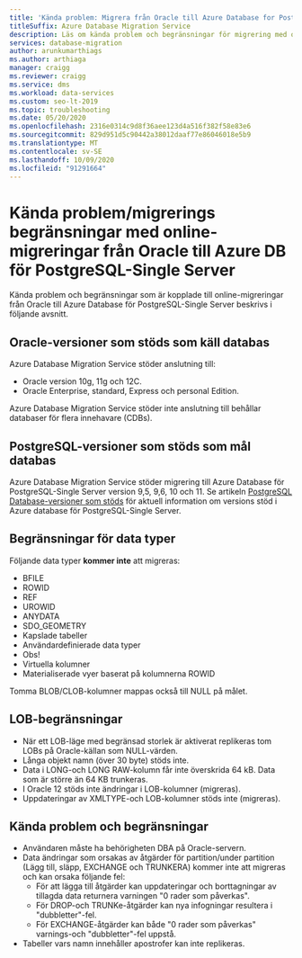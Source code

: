 ```yaml
---
title: 'Kända problem: Migrera från Oracle till Azure Database for PostgreSQL'
titleSuffix: Azure Database Migration Service
description: Läs om kända problem och begränsningar för migrering med online-migrering från Oracle till Azure Database för PostgreSQL-Single server med hjälp av Azure Database Migration Service.
services: database-migration
author: arunkumarthiags
ms.author: arthiaga
manager: craigg
ms.reviewer: craigg
ms.service: dms
ms.workload: data-services
ms.custom: seo-lt-2019
ms.topic: troubleshooting
ms.date: 05/20/2020
ms.openlocfilehash: 2316e0314c9d8f36aee123d4a516f382f58e83e6
ms.sourcegitcommit: 829d951d5c90442a38012daaf77e86046018e5b9
ms.translationtype: MT
ms.contentlocale: sv-SE
ms.lasthandoff: 10/09/2020
ms.locfileid: "91291664"
---
```

# <a name="known-issuesmigration-limitations-with-online-migrations-from-oracle-to-azure-db-for-postgresql-single-server"></a>Kända problem/migrerings begränsningar med online-migreringar från Oracle till Azure DB för PostgreSQL-Single Server

Kända problem och begränsningar som är kopplade till online-migreringar från Oracle till Azure Database för PostgreSQL-Single Server beskrivs i följande avsnitt.

## <a name="oracle-versions-supported-as-a-source-database"></a>Oracle-versioner som stöds som käll databas

Azure Database Migration Service stöder anslutning till:

- Oracle version 10g, 11g och 12C.
- Oracle Enterprise, standard, Express och personal Edition.

Azure Database Migration Service stöder inte anslutning till behållar databaser för flera innehavare (CDBs).

## <a name="postgresql-versions-supported-as-a-target-database"></a>PostgreSQL-versioner som stöds som mål databas

Azure Database Migration Service stöder migrering till Azure Database för PostgreSQL-Single Server version 9,5, 9,6, 10 och 11. Se artikeln [PostgreSQL Database-versioner som stöds](https://docs.microsoft.com/azure/postgresql/concepts-supported-versions) för aktuell information om versions stöd i Azure database för PostgreSQL-Single Server.

## <a name="datatype-limitations"></a>Begränsningar för data typer

Följande data typer **kommer inte** att migreras:

- BFILE
- ROWID
- REF
- UROWID
- ANYDATA
- SDO_GEOMETRY
- Kapslade tabeller
- Användardefinierade data typer
- Obs!
- Virtuella kolumner
- Materialiserade vyer baserat på kolumnerna ROWID

Tomma BLOB/CLOB-kolumner mappas också till NULL på målet.

## <a name="lob-limitations"></a>LOB-begränsningar

- När ett LOB-läge med begränsad storlek är aktiverat replikeras tom LOBs på Oracle-källan som NULL-värden.
- Långa objekt namn (över 30 byte) stöds inte.
- Data i LONG-och LONG RAW-kolumn får inte överskrida 64 kB. Data som är större än 64 KB trunkeras.
- I Oracle 12 stöds inte ändringar i LOB-kolumner (migreras).
- Uppdateringar av XMLTYPE-och LOB-kolumner stöds inte (migreras).

## <a name="known-issues-and-limitations"></a>Kända problem och begränsningar

- Användaren måste ha behörigheten DBA på Oracle-servern.
- Data ändringar som orsakas av åtgärder för partition/under partition (Lägg till, släpp, EXCHANGE och TRUNKERA) kommer inte att migreras och kan orsaka följande fel:
  - För att lägga till åtgärder kan uppdateringar och borttagningar av tillagda data returnera varningen "0 rader som påverkas".
  - För DROP-och TRUNKe-åtgärder kan nya infogningar resultera i "dubbletter"-fel.
  - För EXCHANGE-åtgärder kan både "0 rader som påverkas" varnings-och "dubbletter"-fel uppstå.
- Tabeller vars namn innehåller apostrofer kan inte replikeras.
